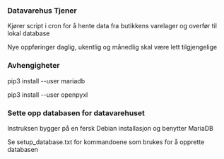 <h3>Datavarehus Tjener</h3>
<p>Kjører script i cron for å hente data fra butikkens varelager og overfør til lokal database</p>
<p>Nye oppføringer daglig, ukentlig og månedlig skal være lett tilgjengelige</p>

<h3>Avhengigheter</h3>
<p>pip3 install --user mariadb</p>
<p>pip3 install --user openpyxl</p>

<h3>Sette opp databasen for datavarehuset</h3>
<p>Instruksen bygger på en fersk Debian installasjon og benytter MariaDB</p>
<p>Se setup_database.txt for kommandoene som brukes for å opprette databasen</p>
